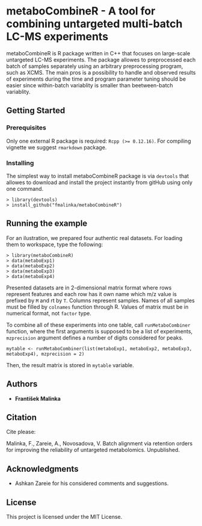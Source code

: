 # metaboCombineR - A tool for combining untargeted multi-batch LC-MS experiments

metaboCombineR is R package written in C++ that focuses on large-scale untargeted LC-MS experiments. The package allowes to preprocessed each batch of samples separately using an arbitrary preprocessing program, such as XCMS. The main pros is a possibility to handle and observed results of experiments during the time and program parameter tuning should be easier since within-batch variablity is smaller than beetween-batch variablity.

## Getting Started

### Prerequisites
Only one external R package is required: `Rcpp (>= 0.12.16)`. For compiling vignette we suggest `rmarkdown` package.
### Installing
The simplest way to install metaboCombineR package is via `devtools` that allowes to download and install the project instantly from gitHub using only one command.
```
> library(devtools)
> install_github("fmalinka/metaboCombineR")
```

## Running the example
For an ilustration, we prepared four authentic real datasets. For loading them to workspace, type the following:
```
> library(metaboCombineR)
> data(metaboExp1)
> data(metaboExp2)
> data(metaboExp3)
> data(metaboExp4)
```
Presented datasets are in 2-dimensional matrix format where rows represent features and each row has it own name which m/z value is prefixed by `M` and rt by `T`. Columns represent samples. Names of all samples must be filled by `colnames` function through R. Values of matrix must be in numerical format, not `factor` type.

To combine all of these experiments into one table, call `runMetaboCombiner` function, where the first arguments is supposed to be a list of experiments, `mzprecision` argument defines a number of digits considered for peaks.
```
mytable <- runMetaboCombiner(list(metaboExp1, metaboExp2, metaboExp3, metaboExp4), mzprecision = 2)
```
Then, the result matrix is stored in `mytable` variable.

## Authors

* **František Malinka**

## Citation
Cite please:


Malinka, F., Zareie, A., Novosadova, V. Batch alignment via retention orders for improving the reliability of untargeted metabolomics. Unpublished.

## Acknowledgments

* Ashkan Zareie for his considered comments and suggestions.

## License

This project is licensed under the MIT License.

